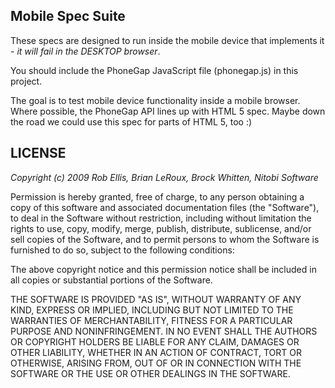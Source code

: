 ## Mobile Spec Suite ##

These specs are designed to run inside the mobile device that implements it - _it will fail in the DESKTOP browser_.

You should include the PhoneGap JavaScript file (phonegap.js) in this project.

The goal is to test mobile device functionality inside a mobile browser.
Where possible, the PhoneGap API lines up with HTML 5 spec. Maybe down
the road we could use this spec for parts of HTML 5, too :)


LICENSE
---

_Copyright (c) 2009 Rob Ellis, Brian LeRoux, Brock Whitten, Nitobi Software_

Permission is hereby granted, free of charge, to any person obtaining
a copy of this software and associated documentation files (the
"Software"), to deal in the Software without restriction, including
without limitation the rights to use, copy, modify, merge, publish,
distribute, sublicense, and/or sell copies of the Software, and to
permit persons to whom the Software is furnished to do so, subject to
the following conditions:

The above copyright notice and this permission notice shall be included
in all copies or substantial portions of the Software.

THE SOFTWARE IS PROVIDED "AS IS", WITHOUT WARRANTY OF ANY KIND,
EXPRESS OR IMPLIED, INCLUDING BUT NOT LIMITED TO THE WARRANTIES OF
MERCHANTABILITY, FITNESS FOR A PARTICULAR PURPOSE AND NONINFRINGEMENT.
IN NO EVENT SHALL THE AUTHORS OR COPYRIGHT HOLDERS BE LIABLE FOR ANY
CLAIM, DAMAGES OR OTHER LIABILITY, WHETHER IN AN ACTION OF CONTRACT,
TORT OR OTHERWISE, ARISING FROM, OUT OF OR IN CONNECTION WITH THE
SOFTWARE OR THE USE OR OTHER DEALINGS IN THE SOFTWARE.